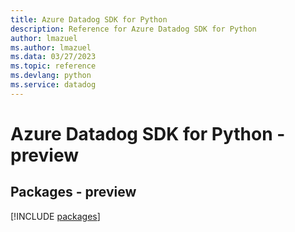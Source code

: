 ```yaml
---
title: Azure Datadog SDK for Python
description: Reference for Azure Datadog SDK for Python
author: lmazuel
ms.author: lmazuel
ms.data: 03/27/2023
ms.topic: reference
ms.devlang: python
ms.service: datadog
---
```

# Azure Datadog SDK for Python - preview
## Packages - preview
[!INCLUDE [packages](datadog-index.md)]
